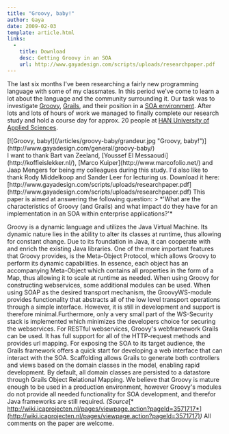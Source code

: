 ```yaml
---
title: "Groovy, baby!"
author: Gaya
date: 2009-02-03
template: article.html
links:
  -
    title: Download
    desc: Getting Groovy in an SOA
    url: http://www.gayadesign.com/scripts/uploads/researchpaper.pdf
---
```

The last six months I've been researching a fairly new programming language with some of my classmates. In this period we've come to learn a lot about the language and the community surrounding it. Our task was to investigate [Groovy](http://groovy.codehaus.org/), [Grails](http://grails.org/), and their position in a [SOA environment](http://en.wikipedia.org/wiki/Service-oriented_architecture). After lots and lots of hours of work we managed to finally complete our research study and hold a course day for approx. 20 people at [HAN University of Applied Sciences](http://www.han.nl/start-en/).

<div class="border">[![Groovy, baby!](/articles/groovy-baby/grandeur.jpg "Groovy, baby!")](http://www.gayadesign.com/general/groovy-baby/)</div> I want to thank Bart van Zeeland, [Youssef El Messaoudi](http://koffieislekker.nl/), [Marco Kuiper](http://www.marcofolio.net/) and Jaap Mengers for being my colleagues during this study. I'd also like to thank Rody Middelkoop and Sander Leer for lecturing us. <span id="more-134"></span> Download it here: [http://www.gayadesign.com/scripts/uploads/researchpaper.pdf](http://www.gayadesign.com/scripts/uploads/researchpaper.pdf) This paper is aimed at answering the following question: > *'What are the characteristics of Groovy (and Grails) and what impact do they have for an implementation in an SOA within enterprise applications?'*

 Groovy is a dynamic language and utilizes the Java Virtual Machine. Its dynamic nature lies in the ability to alter its classes at runtime, thus allowing for constant change. Due to its foundation in Java, it can cooperate with and enrich the existing Java libraries. One of the more important features that Groovy provides, is the Meta-Object Protocol, which allows Groovy to perform its dynamic capabilities. In essence, each object has an accompanying Meta-Object which contains all properties in the form of a Map, thus allowing it to scale at runtime as needed. When using Groovy for constructing webservices, some additional modules can be used. When using SOAP as the desired transport mechanism, the GroovyWS-module provides functionality that abstracts all of the low level transport operations through a simple interface. However, it is still in development and support is therefore minimal.Furthermore, only a very small part of the WS-Security stack is implemented which minimizes the developers choice for securing the webservices. For RESTful webservices, Groovy's webframework Grails can be used. It has full support for all of the HTTP-request methods and provides url mapping. For exposing the SOA to its target audience, the Grails framework offers a quick start for developing a web interface that can interact with the SOA. Scaffolding allows Grails to generate both controllers and views based on the domain classes in the model, enabling rapid development. By default, all domain classes are persisted to a datastore through Grails Object Relational Mapping. We believe that Groovy is mature enough to be used in a production environment, however Groovy's modules do not provide all needed functionality for SOA development, and therefor Java frameworks are still required. *(Source*[* http://wiki.icaprojecten.nl/pages/viewpage.action?pageId=3571717*](http://wiki.icaprojecten.nl/pages/viewpage.action?pageId=3571717)*)* All comments on the paper are welcome.